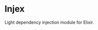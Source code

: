 # Injex

Light dependency injection module for Elixir.

<!--
## Installation

If [available in Hex](https://hex.pm/docs/publish), the package can be installed as:

  1. Add `injex` to your list of dependencies in `mix.exs`:

    ```elixir
    def deps do
      [{:injex, "~> 0.1.0"}]
    end
    ```

  2. Ensure `injex` is started before your application:

    ```elixir
    def application do
      [applications: [:injex]]
    end
    ```
-->
